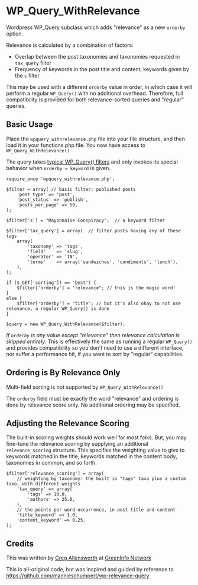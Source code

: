 # WP_Query_WithRelevance

Wordpress WP_Query subclass which adds "relevance" as a new `orderby` option.

Relevance is calculated by a combination of factors:
* Overlap between the post taxonomies and taxonomies requested in `tax_query` filter
* Frequency of keywords in the post title and content, keywords given by the `s` filter

This may be used with a different `orderby` value in order, in which case it will perform a regular `WP_Query()` with no additional overhead. Therefore, full compatibility is provided for both relevance-sorted queries and "regular" queries.


## Basic Usage

Place the `wpquery_withrelevance.php` file into your file structure, and then load it in your functions.php file. You now have access to `WP_Query_WithRelevance()`

The query takes [typical WP_Query() filters](https://codex.wordpress.org/Class_Reference/WP_Query) and only invokes its special behavior when `orderby = keyword` is given.

```
require_once 'wpquery_withrelevance.php';

$filter = array( // basic filter: published posts
    'post_type' => 'post',
	'post_status' => 'publish',
    'posts_per_page' => 50,
);

$filter['s'] = "Mayonnaise Conspiracy";  // a keyword filter

$filter['tax_query'] = array(  // filter posts having any of these tags
    array(
    	'taxonomy' => 'tags',
    	'field'    => 'slug',
    	'operator' => 'IN',
    	'terms'    => array('sandwiches', 'condiments', 'lunch'),
    ),
);

if ($_GET['sorting']) == 'best') {
    $filter['orderby'] = "relevance"; // this is the magic word!
}
else {
    $filter['orderby'] = "title"; // but it's also okay to not use relevance, a regular WP_Query() is done
}

$query = new WP_Query_WithRelevance($filter);
```

*If `orderby` is any value except "relevance" then relevance calculation is skipped entirely.* This is effectively the same as running a regular `WP_Query()` and provides compatibility so you don't need to use a different interface, nor suffer a performance hit, if you want to sort by "regular" capabilities.



## Ordering is By Relevance Only

Multi-field sorting is not supported by `WP_Query_WithRelevance()`

The `orderby` field must be exactly the word "relevance" and ordering is done by relevance score only. No additional ordering may be specified.



## Adjusting the Relevance Scoring

The built-in scoring weights should work well for most folks. But, you may fine-tune the relevance scoring by supplying an additional `relevance_scoring` structure. This specifies the weighting value to give to keywords matched in the title, keywords matched in the content body, taxonomies in common, and so forth.

```
$filter['relevance_scoring'] = array(
    // weighting by taxonomy: the built in "tags" taxo plus a custom taxo, with different weights
    'tax_query' => array(
        'tags' => 10.0,
        'authors' => 25.0,
    ),
    // the points per word occurrence, in post title and content
    'title_keyword' => 1.0,
    'content_keyword' => 0.25,
);
```



## Credits

This was written by [Greg Allensworth](https://github.com/gregallensworth/django) at [GreenInfo Network](https://github.com/GreenInfo-Network/)

This is all-original code, but was inspired and guided by reference to https://github.com/mannieschumpert/wp-relevance-query
